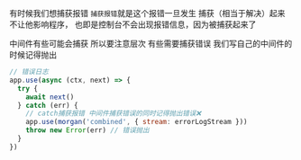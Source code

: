 有时候我们想捕获报错  `捕获报错`就是这个报错一旦发生 捕获（相当于解决）起来 不让他影响程序，
也即是控制台不会出现报错信息，因为被捕获起来了



中间件有些可能会捕获  所以要注意层次 有些需要捕获错误 我们写自己的中间件的时候记得抛出


```javascript
// 错误日志
app.use(async (ctx, next) => {
  try {
    await next()
  } catch (err) {
    // catch捕获报错 中间件捕获错误的同时记得抛出错误❌
    app.use(morgan('combined', { stream: errorLogStream }))
    throw new Error(err) // 错误抛出
  }
})
```